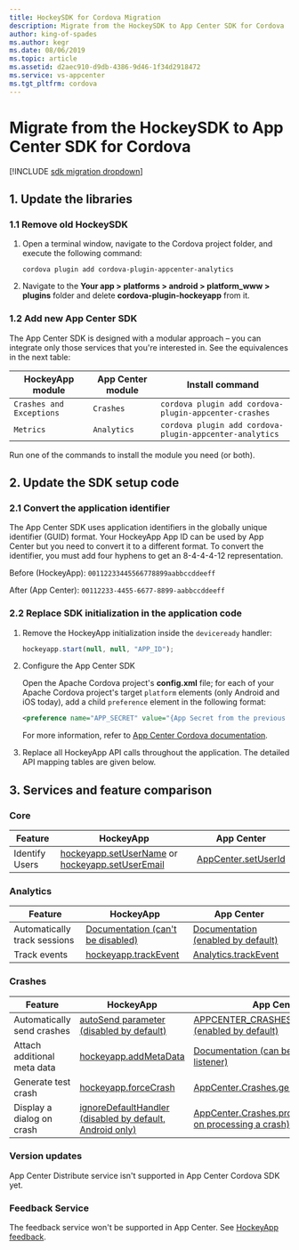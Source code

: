 ```yaml
---
title: HockeySDK for Cordova Migration
description: Migrate from the HockeySDK to App Center SDK for Cordova
author: king-of-spades
ms.author: kegr
ms.date: 08/06/2019
ms.topic: article
ms.assetid: d2aec910-d9db-4386-9d46-1f34d2918472
ms.service: vs-appcenter
ms.tgt_pltfrm: cordova
---
```


# Migrate from the HockeySDK to App Center SDK for Cordova

[!INCLUDE [sdk migration dropdown](includes/sdk-migration-dropdown.md)]

## 1. Update the libraries

### 1.1 Remove old HockeySDK

1. Open a terminal window, navigate to the Cordova project folder, and execute the following command:

   ```shell
   cordova plugin add cordova-plugin-appcenter-analytics
   ```

1. Navigate to the **Your app > platforms > android > platform_www > plugins** folder and delete **cordova-plugin-hockeyapp** from it.

### 1.2 Add new App Center SDK

The App Center SDK is designed with a modular approach – you can integrate only those services that you're interested in. See the equivalences in the next table:

HockeyApp module         | App Center module | Install command
------------------------ | ----------------- |---
`Crashes and Exceptions` | `Crashes`         | `cordova plugin add cordova-plugin-appcenter-crashes`
`Metrics`                | `Analytics`       | `cordova plugin add cordova-plugin-appcenter-analytics`

Run one of the commands to install the module you need (or both).

## 2. Update the SDK setup code

### 2.1 Convert the application identifier

The App Center SDK uses application identifiers in the globally unique identifier (GUID) format. Your HockeyApp App ID can be used by App Center but you need to convert it to a different format. To convert the identifier, you must add four hyphens to get an 8-4-4-4-12 representation.

Before (HockeyApp):
`00112233445566778899aabbccddeeff`

After (App Center):
`00112233-4455-6677-8899-aabbccddeeff`

### 2.2 Replace SDK initialization in the application code

1. Remove the HockeyApp initialization inside the `deviceready` handler:

   ```javascript
   hockeyapp.start(null, null, "APP_ID");
   ```

1. Configure the App Center SDK

    Open the Apache Cordova project's **config.xml** file; for each of your Apache Cordova project's target `platform` elements (only Android and iOS today), add a child `preference` element in the following format:

    ```xml
    <preference name="APP_SECRET" value="{App Secret from the previous step}" />
    ```

    For more information, refer to [App Center Cordova documentation](~/sdk/getting-started/cordova.md#configuring-the-plugins).

1. Replace all HockeyApp API calls throughout the application. The detailed API mapping tables are given below.

## 3. Services and feature comparison

### Core

Feature | HockeyApp | App Center
------- | --------- | ---
Identify Users | [hockeyapp.setUserName](https://github.com/bitstadium/HockeySDK-Cordova#hockeyappsetusername) or [hockeyapp.setUserEmail](https://github.com/bitstadium/HockeySDK-Cordova#hockeyappsetuseremail) | [AppCenter.setUserId](~/sdk/other-apis/cordova.md#identify-users)

### Analytics

Feature | HockeyApp | App Center
------- | --------- | ---
Automatically track sessions | [Documentation (can't be disabled)](https://github.com/bitstadium/HockeySDK-Cordova#tracking-custom-events) | [Documentation (enabled by default)](~/sdk/analytics/cordova.md#wait-for-js-to-enable-app-center-analytics)
Track events | [hockeyapp.trackEvent](https://github.com/bitstadium/HockeySDK-Cordova#hockeyapptrackevent) | [Analytics.trackEvent](~/sdk/analytics/cordova.md#custom-events)

### Crashes

Feature | HockeyApp | App Center
------- | --------- | ---
Automatically send crashes | [autoSend parameter (disabled by default)](https://github.com/bitstadium/HockeySDK-Cordova#hockeyappstart) | [APPCENTER_CRASHES_ALWAYS_SEND (enabled by default)](~/sdk/crashes/cordova.md#processing-crashes-in-javascript)
Attach additional meta data | [hockeyapp.addMetaData](https://github.com/bitstadium/HockeySDK-Cordova#hockeyappaddmetadata) | [Documentation (can be attached from listener)](~/sdk/crashes/cordova.md#add-attachments-to-a-crash-report)
Generate test crash | [hockeyapp.forceCrash](https://github.com/bitstadium/HockeySDK-Cordova#hockeyappforcecrash) | [AppCenter.Crashes.generateTestCrash](~/sdk/crashes/cordova.md#generate-a-test-crash)
Display a dialog on crash | [ignoreDefaultHandler (disabled by default, Android only)](https://github.com/bitstadium/HockeySDK-Cordova#hockeyappstart) | [AppCenter.Crashes.process (callback on processing a crash)](~/sdk/crashes/cordova.md#processing-crashes-in-javascript)

### Version updates
App Center Distribute service isn't supported in App Center Cordova SDK yet. 

### Feedback Service
The feedback service won't be supported in App Center. See [HockeyApp feedback](feedback.md).
